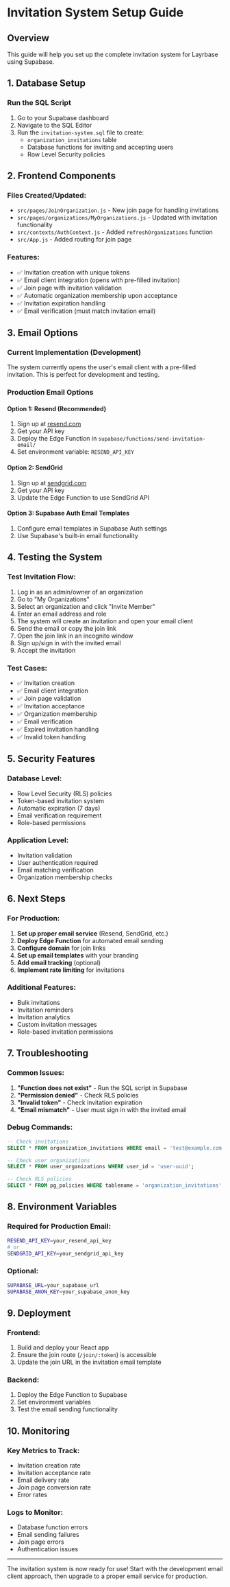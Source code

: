 # Invitation System Setup Guide

## Overview
This guide will help you set up the complete invitation system for Layrbase using Supabase.

## 1. Database Setup

### Run the SQL Script
1. Go to your Supabase dashboard
2. Navigate to the SQL Editor
3. Run the `invitation-system.sql` file to create:
   - `organization_invitations` table
   - Database functions for inviting and accepting users
   - Row Level Security policies

## 2. Frontend Components

### Files Created/Updated:
- `src/pages/JoinOrganization.js` - New join page for handling invitations
- `src/pages/organizations/MyOrganizations.js` - Updated with invitation functionality
- `src/contexts/AuthContext.js` - Added `refreshOrganizations` function
- `src/App.js` - Added routing for join page

### Features:
- ✅ Invitation creation with unique tokens
- ✅ Email client integration (opens with pre-filled invitation)
- ✅ Join page with invitation validation
- ✅ Automatic organization membership upon acceptance
- ✅ Invitation expiration handling
- ✅ Email verification (must match invitation email)

## 3. Email Options

### Current Implementation (Development)
The system currently opens the user's email client with a pre-filled invitation. This is perfect for development and testing.

### Production Email Options

#### Option 1: Resend (Recommended)
1. Sign up at [resend.com](https://resend.com)
2. Get your API key
3. Deploy the Edge Function in `supabase/functions/send-invitation-email/`
4. Set environment variable: `RESEND_API_KEY`

#### Option 2: SendGrid
1. Sign up at [sendgrid.com](https://sendgrid.com)
2. Get your API key
3. Update the Edge Function to use SendGrid API

#### Option 3: Supabase Auth Email Templates
1. Configure email templates in Supabase Auth settings
2. Use Supabase's built-in email functionality

## 4. Testing the System

### Test Invitation Flow:
1. Log in as an admin/owner of an organization
2. Go to "My Organizations"
3. Select an organization and click "Invite Member"
4. Enter an email address and role
5. The system will create an invitation and open your email client
6. Send the email or copy the join link
7. Open the join link in an incognito window
8. Sign up/sign in with the invited email
9. Accept the invitation

### Test Cases:
- ✅ Invitation creation
- ✅ Email client integration
- ✅ Join page validation
- ✅ Invitation acceptance
- ✅ Organization membership
- ✅ Email verification
- ✅ Expired invitation handling
- ✅ Invalid token handling

## 5. Security Features

### Database Level:
- Row Level Security (RLS) policies
- Token-based invitation system
- Automatic expiration (7 days)
- Email verification requirement
- Role-based permissions

### Application Level:
- Invitation validation
- User authentication required
- Email matching verification
- Organization membership checks

## 6. Next Steps

### For Production:
1. **Set up proper email service** (Resend, SendGrid, etc.)
2. **Deploy Edge Function** for automated email sending
3. **Configure domain** for join links
4. **Set up email templates** with your branding
5. **Add email tracking** (optional)
6. **Implement rate limiting** for invitations

### Additional Features:
- Bulk invitations
- Invitation reminders
- Invitation analytics
- Custom invitation messages
- Role-based invitation permissions

## 7. Troubleshooting

### Common Issues:
1. **"Function does not exist"** - Run the SQL script in Supabase
2. **"Permission denied"** - Check RLS policies
3. **"Invalid token"** - Check invitation expiration
4. **"Email mismatch"** - User must sign in with the invited email

### Debug Commands:
```sql
-- Check invitations
SELECT * FROM organization_invitations WHERE email = 'test@example.com';

-- Check user organizations
SELECT * FROM user_organizations WHERE user_id = 'user-uuid';

-- Check RLS policies
SELECT * FROM pg_policies WHERE tablename = 'organization_invitations';
```

## 8. Environment Variables

### Required for Production Email:
```bash
RESEND_API_KEY=your_resend_api_key
# or
SENDGRID_API_KEY=your_sendgrid_api_key
```

### Optional:
```bash
SUPABASE_URL=your_supabase_url
SUPABASE_ANON_KEY=your_supabase_anon_key
```

## 9. Deployment

### Frontend:
1. Build and deploy your React app
2. Ensure the join route (`/join/:token`) is accessible
3. Update the join URL in the invitation email template

### Backend:
1. Deploy the Edge Function to Supabase
2. Set environment variables
3. Test the email sending functionality

## 10. Monitoring

### Key Metrics to Track:
- Invitation creation rate
- Invitation acceptance rate
- Email delivery rate
- Join page conversion rate
- Error rates

### Logs to Monitor:
- Database function errors
- Email sending failures
- Join page errors
- Authentication issues

---

The invitation system is now ready for use! Start with the development email client approach, then upgrade to a proper email service for production. 